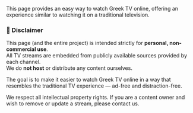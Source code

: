 
This page provides an easy way to watch Greek TV online, offering an experience similar to watching it on a traditional television.

### 📄 Disclaimer

This page (and the entire project) is intended strictly for **personal, non-commercial use**.  
All TV streams are embedded from publicly available sources provided by each channel.  
We do **not host** or distribute any content ourselves.

The goal is to make it easier to watch Greek TV online in a way that resembles the traditional TV experience — ad-free and distraction-free.

We respect all intellectual property rights. If you are a content owner and wish to remove or update a stream, please contact us.
